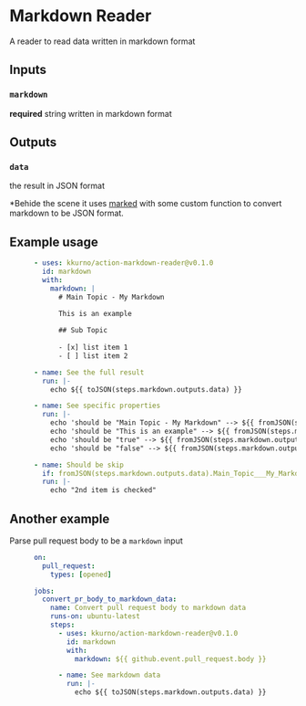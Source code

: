 # Markdown Reader

A reader to read data written in markdown format

## Inputs

### `markdown`

**required** string written in markdown format

## Outputs

### `data`

the result in JSON format

*Behide the scene it uses [marked](https://github.com/markedjs/marked) with some custom function to convert markdown to be JSON format.

## Example usage

```yaml
      - uses: kkurno/action-markdown-reader@v0.1.0
        id: markdown
        with:
          markdown: |
            # Main Topic - My Markdown

            This is an example
            
            ## Sub Topic
            
            - [x] list item 1
            - [ ] list item 2

      - name: See the full result
        run: |-
          echo ${{ toJSON(steps.markdown.outputs.data) }}

      - name: See specific properties
        run: |-
          echo 'should be "Main Topic - My Markdown" --> ${{ fromJSON(steps.markdown.outputs.data).Main_Topic___My_Markdown.text }}'
          echo 'should be "This is an example" --> ${{ fromJSON(steps.markdown.outputs.data).Main_Topic___My_Markdown.bodies[0].text }}'
          echo 'should be "true" --> ${{ fromJSON(steps.markdown.outputs.data).Main_Topic___My_Markdown.subheader.Sub_Topic.bodies[0].items[0].checked }}'
          echo 'should be "false" --> ${{ fromJSON(steps.markdown.outputs.data).Main_Topic___My_Markdown.subheader.Sub_Topic.bodies[0].items[1].checked }}'

      - name: Should be skip
        if: fromJSON(steps.markdown.outputs.data).Main_Topic___My_Markdown.subheader.Sub_Topic.bodies[0].items[1].checked
        run: |-
          echo "2nd item is checked"
```

## Another example

Parse pull request body to be a `markdown` input

```yaml
      on:
        pull_request:
          types: [opened]

      jobs:
        convert_pr_body_to_markdown_data:
          name: Convert pull request body to markdown data
          runs-on: ubuntu-latest
          steps:
            - uses: kkurno/action-markdown-reader@v0.1.0
              id: markdown
              with:
                markdown: ${{ github.event.pull_request.body }}

            - name: See markdown data
              run: |-
                echo ${{ toJSON(steps.markdown.outputs.data) }}
```
